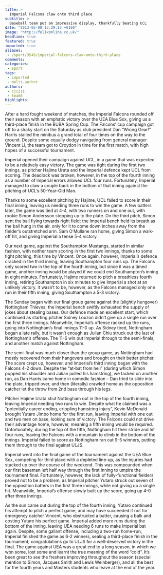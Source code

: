 ```yaml
---
title: >
  Imperial Falcons claw onto third place
subtitle: >
  Baseball team put on impressive display, thankfully beating UCL
date: "2013-05-08 13:29:15 +0100"
image: "http://felixonline.co.uk/"
headline: true
featured: true
imported: true
aliases:
 - /sport/3546/imperial-falcons-claw-onto-third-place
comments:
categories:
 - sport
tags:
 - imported
 - multi-author
authors:
 - cjc211
 - tna08
highlights:
---
```


After a hard fought weekend of matches, the Imperial Falcons rounded off their season with an emphatic victory over the UEA Blue Sox, giving us a third-place finish in the BUBA Spring Cup.
 The Falcons’ cup campaign got off to a shaky start on the Saturday as club president Dan “Wrong Gear!” Harris stalled the minibus a grand total of four times on the way to the ground. Despite some equally dodgy navigating from general manager Vincent Li, the team got to Croydon in time for the first match, with high hopes of a successful tournament.

Imperial opened their campaign against UCL, in a game that was expected to be a relatively easy victory. The game was tight during the first two innings, as pitcher Hajime Urata and the Imperial defence kept UCL from scoring. The deadlock was broken, however, in the top of the fourth inning as a number of Imperial errors allowed UCL four runs. Fortunately, Imperial managed to claw a couple back in the bottom of that inning against the pitching of UCL’s 50-Year-Old Man.

Thanks to some excellent pitching by Hajime, UCL failed to score in their final inning, leaving us needing three runs to win the game. A few batters later, the game was tied at 4-4, with two runners on and one out, with rookie Simon Andersson stepping up to the plate. On the third pitch, Simon sent the ball flying towards right field; the Imperial bench held its breath as the ball hung in the air, only for it to come down inches away from the fielder’s outstretched arm. Sam O’Mullane ran home, giving Simon a walk-off hit, and giving Imperial a tense 5-4 victory.

Our next game, against the Southampton Mustangs, started in similar fashion, with neither team scoring in the first two innings, thanks to some tight pitching, this time by Vincent. Once again, however, Imperial’s defence cracked in the third inning, leaving Southampton four runs up. The Falcons only scored two in the top of the fourth inning, but since it was a timed game, another inning would be played if we could end Southampton’s inning in eight minutes. Fortunately, Hajime returned to pitch a breathless fourth inning, retiring Southampton in six minutes to give Imperial a shot at an unlikely victory. It wasn’t to be, however, as the Falcons managed only one run in their fifth inning, giving Southampton a 5-3 victory.

The Sunday began with our final group game against the (slightly hungover) Nottingham Thieves; the Imperial bench swiftly exhausted the supply of jokes about stealing bases. Our defence made an excellent start, which continued as starting pitcher Sidney Louzon didn’t give up a single run over the first three innings. Meanwhile, Imperial’s offense racked up the runs, going into Nottingham’s final innings 11-0 up. As Sidney tired, Nottingham began a late rally, but it wasn’t enough as Julian Chiu struck out the last of Nottingham’s offense. The 11-6 win put Imperial through to the semi-finals, and another match against Nottingham.

The semi-final was much closer than the group game, as Nottingham had mostly recovered from their hangovers and brought on their better pitcher. The score crept up, however, and Imperial’s third inning began with the Falcons 4-2 down. Despite the “at-bat from hell” (during which Simon popped his shoulder and Julian pulled his hamstring), we tacked on another run, as Dan Harris came home in comedic fashion – Dan tried to slide into the plate, tripped over, and then (literally) crawled home as the opposition catcher let the throw from 2nd base through his legs.

Pitcher Hajime Urata shut Nottingham out in the top of the fourth inning, leaving Imperial needing two runs to win. Despite what he claimed was a “potentially career ending, crippling hamstring injury”, Kevin McDonald brought Yutaro Jimbo home for the first run, leaving Imperial with one out and two men on base, looking sure of victory. The Falcons could not drive their advantage home, however, meaning a fifth inning would be required. Unfortunately, during the top of the fifth, Nottingham hit their stride and hit four runs, leaving the Falcons with a mountain to climb in the bottom of the innings. Imperial failed to score as Nottingham ran out 9-5 winners, putting them through to the final against ULJS.

Imperial went into the final game of the tournament against the UEA Blue Sox, competing for third place with a depleted line-up, as the injuries had stacked up over the course of the weekend. This was compounded when our first baseman left half way through the first inning to umpire the tournament final. Fortunately, however, the lack of fully-functional fielders proved not to be a problem, as Imperial pitcher Yutaro struck out seven of the opposition batters in the first three innings, while not giving up a single hit. Meanwhile, Imperial’s offense slowly built up the score, going up 4-0 after three innings.

As the sun came out during the top of the fourth inning, Yutaro continued his attempt to pitch a perfect game, and may have succeeded if not for emergency catcher Vincent, who obstructed a batter, causing a balk and costing Yutaro his perfect game. Imperial added more runs during the bottom of the inning, leaving UEA needing 6 runs to make Imperial bat again. Despite, some gallant offense, including a two-run home-run, Imperial finished the game as 6-2 winners, sealing a third-place finish in the tournament; congratulations go to ULJS for a well-deserved victory in the final.
 The game against UEA was a great end to a long season, in which we won some, lost some and learnt the true meaning of the word “cold”. It’s been great to see the freshers improving throughout the season (special mention to Simon, Jacques Smith and Lewis Weinberger), and all the best for the fourth years and Masters students who leave at the end of the year.

